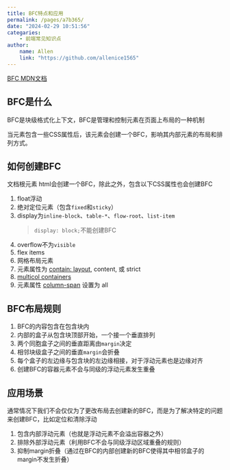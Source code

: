 ```yaml
---
title: BFC特点和应用
permalink: /pages/a7b365/
date: "2024-02-29 10:51:56"
categaries:
    - 前端常见知识点
author:
    name: Allen
    link: "https://github.com/allenice1565"
---
```


[BFC MDN文档](https://developer.mozilla.org/zh-CN/docs/Web/CSS/CSS_flow_layout/Introduction_to_formatting_contexts)

## BFC是什么

BFC是块级格式化上下文，BFC是管理和控制元素在页面上布局的一种机制

当元素包含一些CSS属性后，该元素会创建一个BFC，影响其内部元素的布局和排列方式。

## 如何创建BFC

文档根元素 html会创建一个BFC，除此之外，包含以下CSS属性也会创建BFC

1. float浮动
2. 绝对定位元素（包含`fixed`和`sticky`）
3. display为`inline-block`、`table-*`、`flow-root`、`list-item`
    > `display: block;`不能创建BFC
4. overflow不为`visible`
5. flex items
6. 网格布局元素
7. 元素属性为 [contain: layout](https://developer.mozilla.org/zh-CN/docs/Web/CSS/contain#layout), content, 或 strict
8. [multicol containers](https://developer.mozilla.org/zh-CN/docs/Web/CSS/CSS_multicol_layout/Basic_concepts)
9. 元素属性 [column-span](https://developer.mozilla.org/zh-CN/docs/Web/CSS/column-span) 设置为 all

## BFC布局规则

1. BFC的内容包含在包含块内
2. 内部的盒子从包含块顶部开始，一个接一个垂直排列
3. 两个同胞盒子之间的垂直距离由`margin`决定
4. 相邻块级盒子之间的垂直`margin`会折叠
5. 每个盒子的左边缘与包含块的左边缘相接，对于浮动元素也是边缘对齐
6. 创建BFC的容器元素不会与同级的浮动元素发生重叠

## 应用场景

通常情况下我们不会仅仅为了更改布局去创建新的BFC，而是为了解决特定的问题来创建BFC，比如定位和清除浮动

1. 包含内部浮动元素（也就是浮动元素不会溢出容器之外）
2. 排除外部浮动元素（利用BFC不会与同级浮动区域重叠的规则）
3. 抑制margin折叠（通过在BFC的内部创建新的BFC使得其中相邻盒子的margin不发生折叠）
